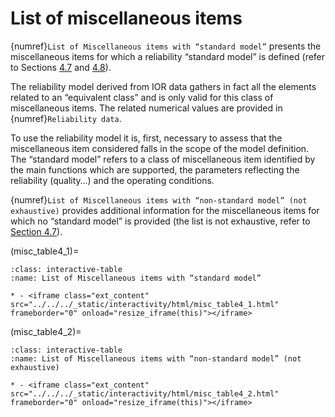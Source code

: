 # List of miscellaneous items

{numref}`List of Miscellaneous items with “standard model”` presents the miscellaneous items for which a reliability “standard model” is defined (refer to Sections [4.7](basic_fr_derivation_nsm.md) and [4.8](reliability_data_sm.md)).

The reliability model derived from IOR data gathers in fact all the elements related to an “equivalent class” and is only valid for this class of miscellaneous items. The related numerical values are provided in {numref}`Reliability data`.

To use the reliability model it is, first, necessary to assess that the miscellaneous item considered falls in the scope of the model definition. The “standard model” refers to a class of miscellaneous item identified by the main functions which are supported, the parameters reflecting the reliability (quality…) and the operating conditions.

{numref}`List of Miscellaneous items with “non-standard model” (not exhaustive)` provides additional information for the miscellaneous items for which no “standard model” is provided (the list is not exhaustive, refer to [Section 4.7](basic_fr_derivation_nsm.md)).

(misc_table4_1)=
```{list-table} List of Miscellaneous items with “standard model”
:class: interactive-table
:name: List of Miscellaneous items with “standard model”

* - <iframe class="ext_content" src="../../../_static/interactivity/html/misc_table4_1.html" frameborder="0" onload="resize_iframe(this)"></iframe>
```

(misc_table4_2)=
```{list-table} List of Miscellaneous items with “non-standard model” (not exhaustive)
:class: interactive-table
:name: List of Miscellaneous items with “non-standard model” (not exhaustive)

* - <iframe class="ext_content" src="../../../_static/interactivity/html/misc_table4_2.html" frameborder="0" onload="resize_iframe(this)"></iframe>
```
